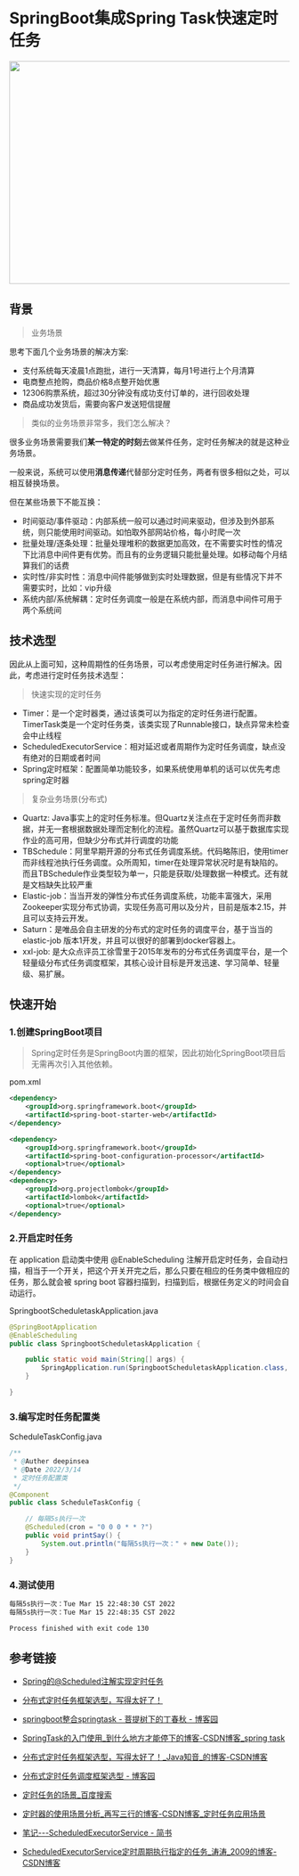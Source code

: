 # SpringBoot集成Spring Task快速定时任务

<div align=center>
<img src="http://pic.deepinsea.top/images/2022/03/15/202203152208642.jpg" width="1000px" height="400px">
</div>

## 背景

> 业务场景

思考下面几个业务场景的解决方案:

- 支付系统每天凌晨1点跑批，进行一天清算，每月1号进行上个月清算
- 电商整点抢购，商品价格8点整开始优惠
- 12306购票系统，超过30分钟没有成功支付订单的，进行回收处理
- 商品成功发货后，需要向客户发送短信提醒

> 类似的业务场景非常多，我们怎么解决？

很多业务场景需要我们**某一特定的时刻**去做某件任务，定时任务解决的就是这种业务场景。

一般来说，系统可以使用**消息传递**代替部分定时任务，两者有很多相似之处，可以相互替换场景。

但在某些场景下不能互换：

- 时间驱动/事件驱动：内部系统一般可以通过时间来驱动，但涉及到外部系统，则只能使用时间驱动。如怕取外部网站价格，每小时爬一次
- 批量处理/逐条处理：批量处理堆积的数据更加高效，在不需要实时性的情况下比消息中间件更有优势。而且有的业务逻辑只能批量处理。如移动每个月结算我们的话费
- 实时性/非实时性：消息中间件能够做到实时处理数据，但是有些情况下并不需要实时，比如：vip升级
- 系统内部/系统解耦：定时任务调度一般是在系统内部，而消息中间件可用于两个系统间

## 技术选型

因此从上面可知，这种周期性的任务场景，可以考虑使用定时任务进行解决。因此，考虑进行定时任务技术选型：

> 快速实现的定时任务

- Timer：是一个定时器类，通过该类可以为指定的定时任务进行配置。TimerTask类是一个定时任务类，该类实现了Runnable接口，缺点异常未检查会中止线程
- ScheduledExecutorService：相对延迟或者周期作为定时任务调度，缺点没有绝对的日期或者时间
- Spring定时框架：配置简单功能较多，如果系统使用单机的话可以优先考虑spring定时器

> 复杂业务场景(分布式)

- Quartz:  Java事实上的定时任务标准。但Quartz关注点在于定时任务而非数据，并无一套根据数据处理而定制化的流程。虽然Quartz可以基于数据库实现作业的高可用，但缺少分布式并行调度的功能
- TBSchedule：阿里早期开源的分布式任务调度系统。代码略陈旧，使用timer而非线程池执行任务调度。众所周知，timer在处理异常状况时是有缺陷的。而且TBSchedule作业类型较为单一，只能是获取/处理数据一种模式。还有就是文档缺失比较严重
- Elastic-job：当当开发的弹性分布式任务调度系统，功能丰富强大，采用Zookeeper实现分布式协调，实现任务高可用以及分片，目前是版本2.15，并且可以支持云开发。
- Saturn：是唯品会自主研发的分布式的定时任务的调度平台，基于当当的elastic-job 版本1开发，并且可以很好的部署到docker容器上。
- xxl-job: 是大众点评员工徐雪里于2015年发布的分布式任务调度平台，是一个轻量级分布式任务调度框架，其核心设计目标是开发迅速、学习简单、轻量级、易扩展。

## 快速开始

### 1.创建SpringBoot项目

> Spring定时任务是SpringBoot内置的框架，因此初始化SpringBoot项目后无需再次引入其他依赖。

pom.xml

```xml
<dependency>
    <groupId>org.springframework.boot</groupId>
    <artifactId>spring-boot-starter-web</artifactId>
</dependency>

<dependency>
    <groupId>org.springframework.boot</groupId>
    <artifactId>spring-boot-configuration-processor</artifactId>
    <optional>true</optional>
</dependency>
<dependency>
    <groupId>org.projectlombok</groupId>
    <artifactId>lombok</artifactId>
    <optional>true</optional>
</dependency>
```

### 2.开启定时任务

在 application 启动类中使用 @EnableScheduling 注解开启定时任务，会自动扫描，相当于一个开关，把这个开关开完之后，那么只要在相应的任务类中做相应的任务，那么就会被 spring boot 容器扫描到，扫描到后，根据任务定义的时间会自动运行。

SpringbootScheduletaskApplication.java

```java
@SpringBootApplication
@EnableScheduling
public class SpringbootScheduletaskApplication {

    public static void main(String[] args) {
        SpringApplication.run(SpringbootScheduletaskApplication.class, args);
    }

}
```

### 3.编写定时任务配置类

ScheduleTaskConfig.java

```java
/**
 * @Auther deepinsea
 * @Date 2022/3/14
 * 定时任务配置类
 */
@Component
public class ScheduleTaskConfig {

    // 每隔5s执行一次
    @Scheduled(cron = "0 0 0 * * ?")
    public void printSay() {
        System.out.println("每隔5s执行一次：" + new Date());
    }
}
```

### 4.测试使用

```bash
每隔5s执行一次：Tue Mar 15 22:48:30 CST 2022
每隔5s执行一次：Tue Mar 15 22:48:35 CST 2022

Process finished with exit code 130
```

## 参考链接

* [Spring的@Scheduled注解实现定时任务](https://blog.csdn.net/qidasheng2012/article/details/84386662)
* [分布式定时任务框架选型，写得太好了！](https://blog.csdn.net/weixin_36380516/article/details/119066904)

* [springboot整合springtask - 菩提树下的丁春秋 - 博客园](https://www.cnblogs.com/xiufengchen/p/10327609.html)
* [SpringTask的入门使用_到什么地方才能停下的博客-CSDN博客_spring task](https://blog.csdn.net/javaxiaibai0414/article/details/91551712)
* [分布式定时任务框架选型，写得太好了！_Java知音_的博客-CSDN博客](https://blog.csdn.net/weixin_36380516/article/details/119066904)
*  [分布式定时任务调度框架选型 - 博客园](https://www.cnblogs.com/ssslinppp/p/12485273.html)
* [定时任务的场景_百度搜索](https://www.baidu.com/s?tn=44004473_18_oem_dg&ie=utf-8&wd=定时任务的场景)
*  [定时器的使用场景分析_再写三行的博客-CSDN博客_定时任务应用场景](https://blog.csdn.net/baidu_33403616/article/details/89225285)
*  [笔记---ScheduledExecutorService - 简书](https://www.jianshu.com/p/aaab48e5902d)
*  [ScheduledExecutorService定时周期执行指定的任务_涛涛_2009的博客-CSDN博客](https://blog.csdn.net/tsyj810883979/article/details/8481621)

 
